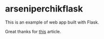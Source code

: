 # arseniperchikflask

This is an example of web app built with Flask.

Great thanks for [this](https://stackabuse.com/deploying-a-flask-application-to-heroku/) article.